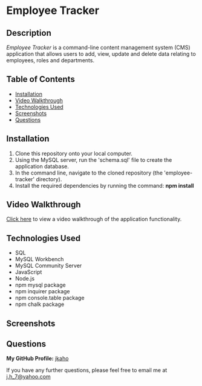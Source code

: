 # Employee Tracker

## Description 

*Employee Tracker* is a command-line content management system (CMS) application that allows users to add, view, update and delete data relating to employees, roles and departments. 

## Table of Contents

- [Installation](#Installation)
- [Video Walkthrough](#Video-Walkthrough)
- [Technologies Used](#Technologies-Used)
- [Screenshots](#Screenshots)
- [Questions](#Questions)

## Installation

1. Clone this repository onto your local computer.
2. Using the MySQL server, run the 'schema.sql' file to create the application database.
3. In the command line, navigate to the cloned repository (the 'employee-tracker' directory).
4. Install the required dependencies by running the command: **npm install** 

## Video Walkthrough

[Click here]() to view a video walkthrough of the application functionality.

## Technologies Used

- SQL 
- MySQL Workbench
- MySQL Community Server
- JavaScript 
- Node.js
- npm mysql package
- npm inquirer package
- npm console.table package
- npm chalk package

## Screenshots

## Questions

**My GitHub Profile:** [jkaho](https://github.com/jkaho)

If you have any further questions, please feel free to email me at [j.h_7@yahoo.com](mailto:j.h_7@yahoo.com)
